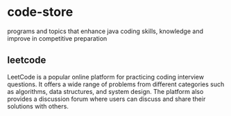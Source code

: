 # code-store
programs and topics that enhance java coding skills, knowledge and improve in competitive preparation


## leetcode
LeetCode is a popular online platform for practicing coding interview questions. It offers a wide range of problems from different categories such as algorithms, data structures, and system design. The platform also provides a discussion forum where users can discuss and share their solutions with others.
